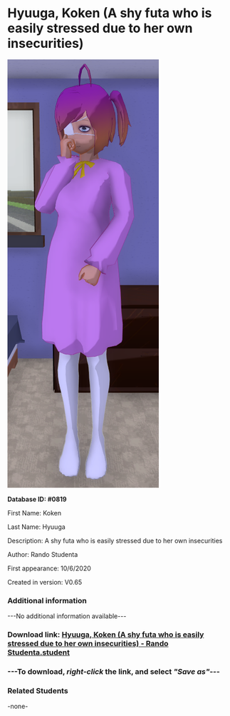 # Hyuuga, Koken (A shy futa who is easily stressed due to her own insecurities)

<img src="../../Files/Images/Hyuuga, Koken (A shy futa who is easily stressed due to her own insecurities).png" title="Hyuuga, Koken (A shy futa who is easily stressed due to her own insecurities) - Rando Studenta">

**Database ID: #0819**

First Name: Koken

Last Name: Hyuuga

Description: A shy futa who is easily stressed due to her own insecurities

Author: Rando Studenta

First appearance: 10/6/2020

Created in version: V0.65

### Additional information

---No additional information available---

### Download link: <a href="https://raw.githubusercontent.com/Arbiter1223/Daigaku-Gurashi-Custom-Students/master/Files/Student%20Files/Hyuuga%2C%20Koken%20(A%20shy%20futa%20who%20is%20easily%20stressed%20due%20to%20her%20own%20insecurities)%20-%20Rando%20Studenta.student">Hyuuga, Koken (A shy futa who is easily stressed due to her own insecurities) - Rando Studenta.student</a>

### ---**To download, _right-click_ the link, and select _"Save as"_**---

### Related Students

-none-

